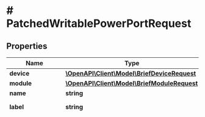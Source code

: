 # # PatchedWritablePowerPortRequest

## Properties

Name | Type | Description | Notes
------------ | ------------- | ------------- | -------------
**device** | [**\OpenAPI\Client\Model\BriefDeviceRequest**](BriefDeviceRequest.md) |  | [optional]
**module** | [**\OpenAPI\Client\Model\BriefModuleRequest**](BriefModuleRequest.md) |  | [optional]
**name** | **string** |  | [optional]
**label** | **string** | Physical label | [optional]
**type** | **string** | Physical port type  * &#x60;iec-60320-c6&#x60; - C6 * &#x60;iec-60320-c8&#x60; - C8 * &#x60;iec-60320-c14&#x60; - C14 * &#x60;iec-60320-c16&#x60; - C16 * &#x60;iec-60320-c20&#x60; - C20 * &#x60;iec-60320-c22&#x60; - C22 * &#x60;iec-60309-p-n-e-4h&#x60; - P+N+E 4H * &#x60;iec-60309-p-n-e-6h&#x60; - P+N+E 6H * &#x60;iec-60309-p-n-e-9h&#x60; - P+N+E 9H * &#x60;iec-60309-2p-e-4h&#x60; - 2P+E 4H * &#x60;iec-60309-2p-e-6h&#x60; - 2P+E 6H * &#x60;iec-60309-2p-e-9h&#x60; - 2P+E 9H * &#x60;iec-60309-3p-e-4h&#x60; - 3P+E 4H * &#x60;iec-60309-3p-e-6h&#x60; - 3P+E 6H * &#x60;iec-60309-3p-e-9h&#x60; - 3P+E 9H * &#x60;iec-60309-3p-n-e-4h&#x60; - 3P+N+E 4H * &#x60;iec-60309-3p-n-e-6h&#x60; - 3P+N+E 6H * &#x60;iec-60309-3p-n-e-9h&#x60; - 3P+N+E 9H * &#x60;iec-60906-1&#x60; - IEC 60906-1 * &#x60;nbr-14136-10a&#x60; - 2P+T 10A (NBR 14136) * &#x60;nbr-14136-20a&#x60; - 2P+T 20A (NBR 14136) * &#x60;nema-1-15p&#x60; - NEMA 1-15P * &#x60;nema-5-15p&#x60; - NEMA 5-15P * &#x60;nema-5-20p&#x60; - NEMA 5-20P * &#x60;nema-5-30p&#x60; - NEMA 5-30P * &#x60;nema-5-50p&#x60; - NEMA 5-50P * &#x60;nema-6-15p&#x60; - NEMA 6-15P * &#x60;nema-6-20p&#x60; - NEMA 6-20P * &#x60;nema-6-30p&#x60; - NEMA 6-30P * &#x60;nema-6-50p&#x60; - NEMA 6-50P * &#x60;nema-10-30p&#x60; - NEMA 10-30P * &#x60;nema-10-50p&#x60; - NEMA 10-50P * &#x60;nema-14-20p&#x60; - NEMA 14-20P * &#x60;nema-14-30p&#x60; - NEMA 14-30P * &#x60;nema-14-50p&#x60; - NEMA 14-50P * &#x60;nema-14-60p&#x60; - NEMA 14-60P * &#x60;nema-15-15p&#x60; - NEMA 15-15P * &#x60;nema-15-20p&#x60; - NEMA 15-20P * &#x60;nema-15-30p&#x60; - NEMA 15-30P * &#x60;nema-15-50p&#x60; - NEMA 15-50P * &#x60;nema-15-60p&#x60; - NEMA 15-60P * &#x60;nema-l1-15p&#x60; - NEMA L1-15P * &#x60;nema-l5-15p&#x60; - NEMA L5-15P * &#x60;nema-l5-20p&#x60; - NEMA L5-20P * &#x60;nema-l5-30p&#x60; - NEMA L5-30P * &#x60;nema-l5-50p&#x60; - NEMA L5-50P * &#x60;nema-l6-15p&#x60; - NEMA L6-15P * &#x60;nema-l6-20p&#x60; - NEMA L6-20P * &#x60;nema-l6-30p&#x60; - NEMA L6-30P * &#x60;nema-l6-50p&#x60; - NEMA L6-50P * &#x60;nema-l10-30p&#x60; - NEMA L10-30P * &#x60;nema-l14-20p&#x60; - NEMA L14-20P * &#x60;nema-l14-30p&#x60; - NEMA L14-30P * &#x60;nema-l14-50p&#x60; - NEMA L14-50P * &#x60;nema-l14-60p&#x60; - NEMA L14-60P * &#x60;nema-l15-20p&#x60; - NEMA L15-20P * &#x60;nema-l15-30p&#x60; - NEMA L15-30P * &#x60;nema-l15-50p&#x60; - NEMA L15-50P * &#x60;nema-l15-60p&#x60; - NEMA L15-60P * &#x60;nema-l21-20p&#x60; - NEMA L21-20P * &#x60;nema-l21-30p&#x60; - NEMA L21-30P * &#x60;nema-l22-20p&#x60; - NEMA L22-20P * &#x60;nema-l22-30p&#x60; - NEMA L22-30P * &#x60;cs6361c&#x60; - CS6361C * &#x60;cs6365c&#x60; - CS6365C * &#x60;cs8165c&#x60; - CS8165C * &#x60;cs8265c&#x60; - CS8265C * &#x60;cs8365c&#x60; - CS8365C * &#x60;cs8465c&#x60; - CS8465C * &#x60;ita-c&#x60; - ITA Type C (CEE 7/16) * &#x60;ita-e&#x60; - ITA Type E (CEE 7/6) * &#x60;ita-f&#x60; - ITA Type F (CEE 7/4) * &#x60;ita-ef&#x60; - ITA Type E/F (CEE 7/7) * &#x60;ita-g&#x60; - ITA Type G (BS 1363) * &#x60;ita-h&#x60; - ITA Type H * &#x60;ita-i&#x60; - ITA Type I * &#x60;ita-j&#x60; - ITA Type J * &#x60;ita-k&#x60; - ITA Type K * &#x60;ita-l&#x60; - ITA Type L (CEI 23-50) * &#x60;ita-m&#x60; - ITA Type M (BS 546) * &#x60;ita-n&#x60; - ITA Type N * &#x60;ita-o&#x60; - ITA Type O * &#x60;usb-a&#x60; - USB Type A * &#x60;usb-b&#x60; - USB Type B * &#x60;usb-c&#x60; - USB Type C * &#x60;usb-mini-a&#x60; - USB Mini A * &#x60;usb-mini-b&#x60; - USB Mini B * &#x60;usb-micro-a&#x60; - USB Micro A * &#x60;usb-micro-b&#x60; - USB Micro B * &#x60;usb-micro-ab&#x60; - USB Micro AB * &#x60;usb-3-b&#x60; - USB 3.0 Type B * &#x60;usb-3-micro-b&#x60; - USB 3.0 Micro B * &#x60;molex-micro-fit-1x2&#x60; - Molex Micro-Fit 1x2 * &#x60;molex-micro-fit-2x2&#x60; - Molex Micro-Fit 2x2 * &#x60;molex-micro-fit-2x4&#x60; - Molex Micro-Fit 2x4 * &#x60;dc-terminal&#x60; - DC Terminal * &#x60;saf-d-grid&#x60; - Saf-D-Grid * &#x60;neutrik-powercon-20&#x60; - Neutrik powerCON (20A) * &#x60;neutrik-powercon-32&#x60; - Neutrik powerCON (32A) * &#x60;neutrik-powercon-true1&#x60; - Neutrik powerCON TRUE1 * &#x60;neutrik-powercon-true1-top&#x60; - Neutrik powerCON TRUE1 TOP * &#x60;ubiquiti-smartpower&#x60; - Ubiquiti SmartPower * &#x60;hardwired&#x60; - Hardwired * &#x60;other&#x60; - Other | [optional]
**maximum_draw** | **int** | Maximum power draw (watts) | [optional]
**allocated_draw** | **int** | Allocated power draw (watts) | [optional]
**description** | **string** |  | [optional]
**mark_connected** | **bool** | Treat as if a cable is connected | [optional]
**tags** | [**\OpenAPI\Client\Model\NestedTagRequest[]**](NestedTagRequest.md) |  | [optional]
**custom_fields** | **array<string,mixed>** |  | [optional]

[[Back to Model list]](../../README.md#models) [[Back to API list]](../../README.md#endpoints) [[Back to README]](../../README.md)

